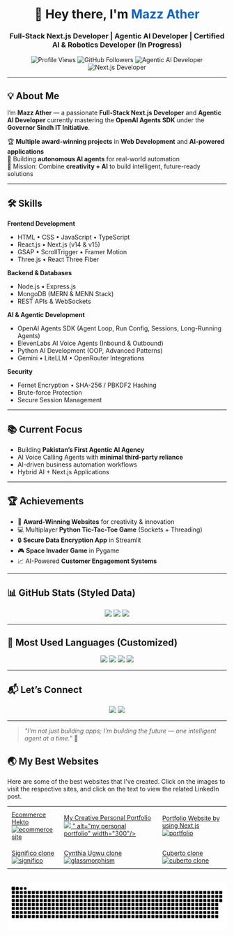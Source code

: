 <!-- Banner -->
<h1 align="center">🚀 Hey there, I'm <span style="color:#0A66C2;">Mazz Ather</span></h1>
<h3 align="center">Full-Stack Next.js Developer | Agentic AI Developer | Certified AI & Robotics Developer (In Progress)</h3>

<!-- Badges with Fake Data -->
<p align="center">
  <img src="https://img.shields.io/badge/Profile%20Views-12.4k-blue?style=flat-square" alt="Profile Views" />
  <img src="https://img.shields.io/badge/Followers-42-blue?style=flat-square&logo=github" alt="GitHub Followers" />
  <img src="https://img.shields.io/badge/OpenAI%20Agents%20SDK-Expert-1E90FF?logo=openai" alt="Agentic AI Developer" />
  <img src="https://img.shields.io/badge/Next.js%20Developer-v14%20%7C%20v15-black?logo=next.js" alt="Next.js Developer" />
</p>

---

## 💡 About Me

I’m **Mazz Ather** — a passionate **Full-Stack Next.js Developer** and **Agentic AI Developer** currently mastering the **OpenAI Agents SDK** under the **Governor Sindh IT Initiative**.  

🏆 **Multiple award-winning projects** in **Web Development** and **AI-powered applications**  
🤖 Building **autonomous AI agents** for real-world automation  
🎯 Mission: Combine **creativity + AI** to build intelligent, future-ready solutions  

---

## 🛠 Skills

**Frontend Development**
- HTML • CSS • JavaScript • TypeScript
- React.js • Next.js (v14 & v15)
- GSAP • ScrollTrigger • Framer Motion
- Three.js • React Three Fiber

**Backend & Databases**
- Node.js • Express.js
- MongoDB (MERN & MENN Stack)
- REST APIs & WebSockets

**AI & Agentic Development**
- OpenAI Agents SDK (Agent Loop, Run Config, Sessions, Long-Running Agents)
- ElevenLabs AI Voice Agents (Inbound & Outbound)
- Python AI Development (OOP, Advanced Patterns)
- Gemini • LiteLLM • OpenRouter Integrations

**Security**
- Fernet Encryption • SHA-256 / PBKDF2 Hashing
- Brute-force Protection
- Secure Session Management

---

## 📚 Current Focus

- Building **Pakistan’s First Agentic AI Agency**
- AI Voice Calling Agents with **minimal third-party reliance**
- AI-driven business automation workflows
- Hybrid AI + Next.js Applications

---

## 🏆 Achievements

- 🥇 **Award-Winning Websites** for creativity & innovation
- 💻 Multiplayer **Python Tic-Tac-Toe Game** (Sockets + Threading)
- 🔒 **Secure Data Encryption App** in Streamlit
- 🎮 **Space Invader Game** in Pygame
- 📈 AI-Powered **Customer Engagement Systems**

---

## 📊 GitHub Stats (Styled Data)

<p align="center">
  <img src="https://img.shields.io/badge/Total%20Commits-1.3k-brightgreen?style=for-the-badge" />
  <img src="https://img.shields.io/badge/Projects-54-orange?style=for-the-badge" />
  <img src="https://img.shields.io/badge/Repositories-28-blue?style=for-the-badge" />
</p>


---

## 📌 Most Used Languages (Customized)

<p align="center">
  <img src="https://img.shields.io/badge/TypeScript-42%25-blue?style=for-the-badge&logo=typescript" />
  <img src="https://img.shields.io/badge/Next.js-30%25-black?style=for-the-badge&logo=next.js" />
  <img src="https://img.shields.io/badge/Python-20%25-yellow?style=for-the-badge&logo=python" />
  <img src="https://img.shields.io/badge/JavaScript-8%25-orange?style=for-the-badge&logo=javascript" />
</p>

---

## 📬 Let’s Connect

<p align="center">
  <a href="https://www.linkedin.com/in/mazz-ather/"><img src="https://img.shields.io/badge/LinkedIn-Connect-blue?style=for-the-badge&logo=linkedin" /></a>
  <a href="mailto:mazzather@gmail.com"><img src="https://img.shields.io/badge/Email-Contact-red?style=for-the-badge&logo=gmail" /></a>
</p>

---

> _"I’m not just building apps; I’m building the future — one intelligent agent at a time."_ 🚀

## 🌏 My Best Websites

Here are some of the best websites that I've created. Click on the images to visit the respective sites, and click on the text to view the related LinkedIn post.

<table>
  <tr>
    <td style="padding: 10px;">
      <a href="">Ecommerce Hekto</a><br>
      <a href="(https://ecommerce-hackathon-mu.vercel.app/)">
        <img src="https://github.com/user-attachments/assets/e660bf71-1f21-42d4-aa7c-c016e321a0e5" alt="ecommerce site" width="300"/>
      </a>
    </td>
    <td style="padding: 10px;">
      <a href="">My Creative Personal Portfolio</a><br>
      <a href="https://mazz-personal-portfolio.vercel.app/">
        <img src="https://github.com/user-attachments/assets/3ac260c8-26ef-4e5f-b1e1-c2cd2984345f" />
" alt="my personal portfolio" width="300"/>
      </a>
    </td>
    <td style="padding: 10px;">
      <a href="[[https://www.linkedin.com/feed/update/urn:li:activity:7253052473496522753](https://mazz-personal-portfolio.vercel.app/)](https://www.linkedin.com/posts/maaz-ather-a8252b291_nextjs-nextjsdevelopment-nextjsframework-activity-7260279964673994752-u_s-?utm_source=share&utm_medium=member_desktop)">Portfolio Website by using Next.js</a><br>
      <a href="[https://wooble-hero-section.vercel.app/](https://mazz-personal-portfolio.vercel.app/)">
        <img src="https://github.com/user-attachments/assets/21d5f9a7-42b2-4f61-a624-fd73288b49a5" alt="portfolio" width="300"/>
      </a>
    </td>
  </tr>
  <tr>
    <td style="padding: 10px;">
      <a href="https://www.linkedin.com/feed/update/urn:li:activity:7253052473496522753">Significo clone</a><br>
      <a href="https://clone-website-significo.vercel.app/">
        <img src="https://github.com/user-attachments/assets/23ea7846-9662-4e4d-b750-ac21bd66b08a" alt="significo" width="300"/>
      </a>
    </td>
    <td style="padding: 10px;">
      <a href="https://www.linkedin.com/feed/update/urn:li:activity:7253052473496522753">Cynthia Ugwu clone</a><br>
      <a href="https://clone-website-significo-qzfo.vercel.app//">
        <img src="https://github.com/user-attachments/assets/392b6598-3986-40d5-a10d-d04b6101ac69" alt="glassmorphism" width="300"/>
      </a>
    </td>
    <td style="padding: 10px;">
      <a href="https://www.linkedin.com/feed/update/urn:li:activity:7253052473496522753">Cuberto clone</a><br>
      <a href="https://cuberto-eight.vercel.app/">
        <img src="https://github.com/user-attachments/assets/8203b248-d54b-42c7-940f-a7e46caeacef" alt="cuberto clone" width="300"/>
      </a>
    </td>
  </tr>
</table>
<br clear="both">

<img src="https://raw.githubusercontent.com/saqibtahir0201/saqibtahir0201/output/snake.svg" alt="Snake animation" />

